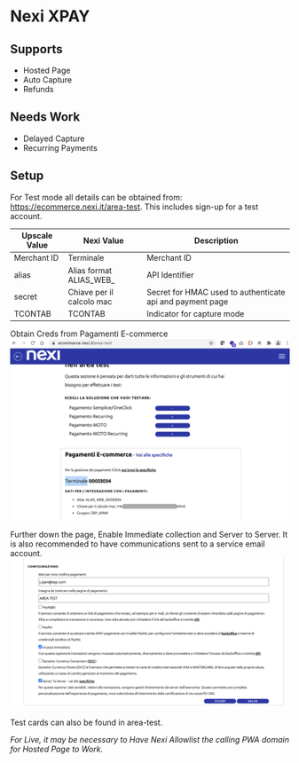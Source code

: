 # Nexi XPAY

## Supports

* Hosted Page
* Auto Capture
* Refunds

## Needs Work
* Delayed Capture
* Recurring Payments

## Setup

For Test mode all details can be obtained from: https://ecommerce.nexi.it/area-test. This includes sign-up for a test account.


| Upscale Value | Nexi Value | Description |
| ------------- | ------------- | ------------- |
| Merchant ID   | Terminale | Merchant ID |
| alias  | Alias format ALIAS_WEB_<Terminale> | API Identifier | 
| secret | Chiave per il calcolo mac| Secret for HMAC used to authenticate api and payment page |
| TCONTAB | TCONTAB | Indicator for capture mode |   
  

Obtain Creds from Pagamenti E-commerce
![Obtain Creds from Pagamenti E-commerce](documentation/images/nexi-creds.png?raw=true "Obtain Creds from Pagamenti E-commerce")

Further down the page, Enable Immediate collection and Server to Server. It is also recommended to have communications sent to a service email account.
![Enable Immediate collection and Server to Server](documentation/images/next-toggles.png?raw=true "Enable Immediate collection and Server to Server")
  
Test cards can also be found in area-test.
  
*For Live, it may be necessary to Have Nexi Allowlist the calling PWA domain for Hosted Page to Work.*
